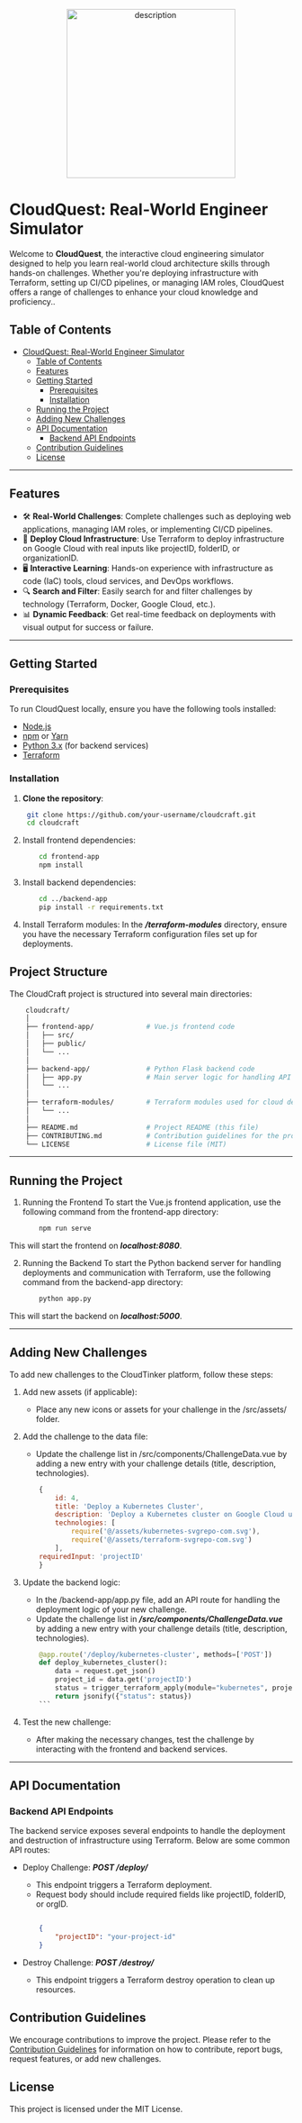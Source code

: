 <p align="center">
<img src="images/craft-logo2.svg" alt="description" width="300" height="300" align="center"><p>

# CloudQuest: Real-World Engineer Simulator

Welcome to **CloudQuest**, the interactive cloud engineering simulator designed to help you learn real-world cloud architecture skills through hands-on challenges. Whether you're deploying infrastructure with Terraform, setting up CI/CD pipelines, or managing IAM roles, CloudQuest offers a range of challenges to enhance your cloud knowledge and proficiency..

## Table of Contents

- [CloudQuest: Real-World Engineer Simulator](#cloudcraft-real-world-engineer-simulator)
  - [Table of Contents](#table-of-contents)
  - [Features](#features)
  - [Getting Started](#getting-started)
    - [Prerequisites](#prerequisites)
    - [Installation](#installation)
  - [Running the Project](#running-the-project)
  - [Adding New Challenges](#adding-new-challenges)
  - [API Documentation](#api-documentation)
    - [Backend API Endpoints](#backend-api-endpoints)
  - [Contribution Guidelines](#contribution-guidelines)
  - [License](#license)

---

## Features

- 🛠 **Real-World Challenges**: Complete challenges such as deploying web applications, managing IAM roles, or implementing CI/CD pipelines.
- 🚀 **Deploy Cloud Infrastructure**: Use Terraform to deploy infrastructure on Google Cloud with real inputs like projectID, folderID, or organizationID.
- 🖥 **Interactive Learning**: Hands-on experience with infrastructure as code (IaC) tools, cloud services, and DevOps workflows.
- 🔍 **Search and Filter**: Easily search for and filter challenges by technology (Terraform, Docker, Google Cloud, etc.).
- 📊 **Dynamic Feedback**: Get real-time feedback on deployments with visual output for success or failure.

---

## Getting Started

### Prerequisites

To run CloudQuest locally, ensure you have the following tools installed:

- [Node.js](https://nodejs.org/en/download/)
- [npm](https://www.npmjs.com/get-npm) or [Yarn](https://yarnpkg.com/getting-started/install)
- [Python 3.x](https://www.python.org/downloads/) (for backend services)
- [Terraform](https://www.terraform.io/downloads.html)

### Installation

1. **Clone the repository**:

   ```bash
    git clone https://github.com/your-username/cloudcraft.git
    cd cloudcraft
    ```
2. Install frontend dependencies:

    ```bash
        cd frontend-app
        npm install
    ```
3. Install backend dependencies:
    ```bash
        cd ../backend-app
        pip install -r requirements.txt
    ```
4. Install Terraform modules:
In the ***/terraform-modules*** directory, ensure you have the necessary Terraform configuration files set up for deployments.

## Project Structure

The CloudCraft project is structured into several main directories:
    
```bash
    cloudcraft/
    │
    ├── frontend-app/             # Vue.js frontend code
    │   ├── src/
    │   ├── public/
    │   └── ...
    │
    ├── backend-app/              # Python Flask backend code
    │   ├── app.py                # Main server logic for handling API requests
    │   └── ...
    │
    ├── terraform-modules/        # Terraform modules used for cloud deployments
    │   └── ...
    │
    ├── README.md                 # Project README (this file)
    ├── CONTRIBUTING.md           # Contribution guidelines for the project
    └── LICENSE                   # License file (MIT)
```

---

## Running the Project

1. Running the Frontend
To start the Vue.js frontend application, use the following command from the frontend-app directory:

    ```bash
        npm run serve
    ```
This will start the frontend on ***localhost:8080***.

2.  Running the Backend
To start the Python backend server for handling deployments and communication with Terraform, use the following command from the backend-app directory:

    ```bash
        python app.py
    ```
This will start the backend on ***localhost:5000***.

---

## Adding New Challenges
To add new challenges to the CloudTinker platform, follow these steps:

1. Add new assets (if applicable):

   * Place any new icons or assets for your challenge in the /src/assets/ folder.
2. Add the challenge to the data file:

    * Update the challenge list in /src/components/ChallengeData.vue by adding a new entry with your challenge details (title, description, technologies).
    ```javascript
        {
            id: 4,
            title: 'Deploy a Kubernetes Cluster',
            description: 'Deploy a Kubernetes cluster on Google Cloud using Terraform.',
            technologies: [
                require('@/assets/kubernetes-svgrepo-com.svg'),
                require('@/assets/terraform-svgrepo-com.svg')
            ],
        requiredInput: 'projectID'
        }
    ```

3. Update the backend logic:

    * In the /backend-app/app.py file, add an API route for handling the deployment logic of your new challenge.
    * Update the challenge list in ***/src/components/ChallengeData.vue*** by adding a new entry with your challenge details (title, description, technologies).

    ```python
        @app.route('/deploy/kubernetes-cluster', methods=['POST'])
        def deploy_kubernetes_cluster():
            data = request.get_json()
            project_id = data.get('projectID')
            status = trigger_terraform_apply(module="kubernetes", project_id=project_id)
            return jsonify({"status": status})
        ```
4. Test the new challenge:

    * After making the necessary changes, test the challenge by interacting with the frontend and backend services.
---

## API Documentation
### Backend API Endpoints
The backend service exposes several endpoints to handle the deployment and destruction of infrastructure using Terraform. Below are some common API routes:

* Deploy Challenge: ***POST /deploy/<challenge-name>***

    * This endpoint triggers a Terraform deployment.
    * Request body should include required fields like projectID, folderID, or orgID.
    ```json

        {
            "projectID": "your-project-id"
        }
    ```

* Destroy Challenge: ***POST /destroy/<challenge-name>***

    * This endpoint triggers a Terraform destroy operation to clean up resources.

## Contribution Guidelines
We encourage contributions to improve the project. Please refer to the [Contribution Guidelines](/CONTRIBUTION.md) for information on how to contribute, report bugs, request features, or add new challenges.

## License
This project is licensed under the MIT License.
